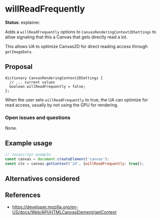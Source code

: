 willReadFrequently
==================
**Status**: explainer.

Adds a `willReadFrequently` options to `CanvasRenderingContext2DSettings` to allow
signaling that this a Canvas that gets directly read a lot.

This allows UA to optimize Canvas2D for direct reading access through `getImageData`.


Proposal
--------

```webidl
dictionary CanvasRenderingContext2DSettings {
  // ... current values
  boolean willReadFrequently = false;
};
```

When the user sets `willReadFrequently` to true, the UA can optimize for read access, usually by not using the GPU for rendering.


### Open issues and questions

None.

Example usage
-------------

```js
// Javascript example
const canvas = document.createElement('canvas');
const ctx = canvas.getContext('2d', {willReadFrequently: true});

```

Alternatives considered
-----------------------


References
----------

- https://developer.mozilla.org/en-US/docs/Web/API/HTMLCanvasElement/getContext
